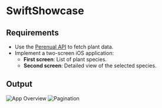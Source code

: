 # SwiftShowcase

## Requirements

- Use the [Perenual API](https://perenual.com/docs/api) to fetch plant data.
- Implement a two-screen iOS application:
  - **First screen**: List of plant species.
  - **Second screen**: Detailed view of the selected species.

## Output

![App Overview](https://i.ibb.co/Kj2BDZMj/app-launch.gif)
![Pagination](https://i.ibb.co/QFCc6Pwt/pagination.gif)

